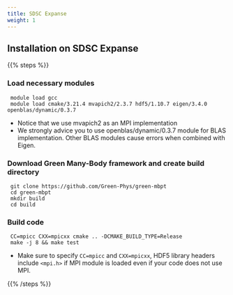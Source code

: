 ```yaml
---
title: SDSC Expanse
weight: 1
---
```


## Installation on SDSC Expanse

{{% steps %}}

### Load necessary modules

```ShellSession
 module load gcc 
 module load cmake/3.21.4 mvapich2/2.3.7 hdf5/1.10.7 eigen/3.4.0 openblas/dynamic/0.3.7
```
   - Notice that we use mvapich2 as an MPI implementation
   - We strongly advice you to use openblas/dynamic/0.3.7 module for BLAS implementation. Other BLAS modules cause errors when combined with Eigen.

### Download Green Many-Body framework and create build directory

```ShellSession
 git clone https://github.com/Green-Phys/green-mbpt
 cd green-mbpt
 mkdir build
 cd build
```
### Build code
```ShellSession
 CC=mpicc CXX=mpicxx cmake .. -DCMAKE_BUILD_TYPE=Release
 make -j 8 && make test
```

   - Make sure to specify `CC=mpicc` and `CXX=mpicxx`, HDF5 library headers include `<mpi.h>` if MPI module is loaded even if your code does not use MPI.

{{% /steps %}}